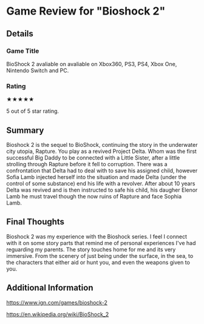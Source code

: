 # Game Review for "Bioshock 2"

## Details

### Game Title

BioShock 2 avaliable on avaliable on Xbox360, PS3, PS4, Xbox One, Nintendo Switch and PC.

### Rating

★★★★★

5 out of 5 star rating.

## Summary
Bioshock 2 is the sequel to BioShock, continuing the story in the underwater city utopia, Rapture. You play as a revived Project Delta. Whom was the first successful Big Daddy to be connected with a Little Sister, after a little strolling through Rapture before it fell to corruption. There was a confrontation that Delta had to deal with to save his assigned child, however Sofia Lamb injected herself into the situation and made Delta (under the control of some substance) end his life with a revolver. After about 10 years Delta was revived and is then instructed to safe his child, his daugher Elenor Lamb he must travel though the now ruins of Rapture and face Sophia Lamb.

## Final Thoughts

Bioshock 2 was my experience with the Bioshock series. I feel I connect with it on some story parts that remind me of personal experiences I've had reguarding my parents. The story touches home for me and its very immersive. From the scenery of just being under the surface, in the sea, to the characters that either aid or hunt you, and even the weapons given to you.

## Additional Information

https://www.ign.com/games/bioshock-2

https://en.wikipedia.org/wiki/BioShock_2
